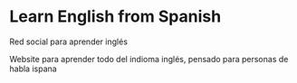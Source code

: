 # Learn English from Spanish 
Red social para aprender inglés 

Website para aprender todo del indioma inglés, pensado para personas de habla ispana
